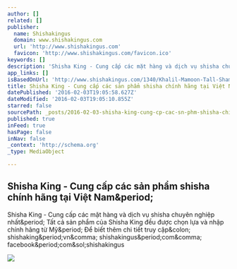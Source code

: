 ```yaml
---
author: []
related: []
publisher:
  name: Shishakingus
  domain: www.shishakingus.com
  url: 'http://www.shishakingus.com'
  favicon: 'http://www.shishakingus.com/favicon.ico'
keywords: []
description: 'Shisha King - Cung cấp các mặt hàng và dịch vụ shisha chuyên nghiệp nhất. Tất cả sản phẩm của Shisha King đều được chọn lựa và nhập chính hãng từ Mỹ. Để biết thêm chi tiết truy cập: shishaking.vn, shishakingus.com, facebook.com/shishakingus'
app_links: []
isBasedOnUrl: 'http://www.shishakingus.com/1340/Khalil-Mamoon-Tall-Shamadan-Hookah.html'
title: Shisha King - Cung cấp các sản phẩm shisha chính hãng tại Việt Nam.
datePublished: '2016-02-03T19:05:58.627Z'
dateModified: '2016-02-03T19:05:10.855Z'
starred: false
sourcePath: _posts/2016-02-03-shisha-king-cung-cp-cac-sn-phm-shisha-chinh-hang-ti-vi.md
published: true
inFeed: true
hasPage: false
inNav: false
_context: 'http://schema.org'
_type: MediaObject

---
```

<article style=""><h1>Shisha King - Cung cấp các sản phẩm shisha chính hãng tại Việt Nam&amp;period;</h1><p>Shisha King - Cung cấp các mặt hàng và dịch vụ shisha chuyên nghiệp nhất&amp;period; Tất cả sản phẩm của Shisha King đều được chọn lựa và nhập chính hãng từ Mỹ&amp;period; Để biết thêm chi tiết truy cập&amp;colon; shishaking&amp;period;vn&amp;comma; shishakingus&amp;period;com&amp;comma; facebook&amp;period;com&amp;sol;shishakingus</p><img src="http://www.shishakingus.com/Upload/Images/250214030703.jpg" /></article>